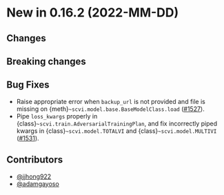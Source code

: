 # New in 0.16.2 (2022-MM-DD)

## Changes

## Breaking changes

## Bug Fixes
- Raise appropriate error when `backup_url` is not provided and file is missing on {meth}`~scvi.model.base.BaseModelClass.load` ([#1527]).
- Pipe `loss_kwargs` properly in {class}`~scvi.train.AdversarialTrainingPlan`, and fix incorrectly piped kwargs in {class}`~scvi.model.TOTALVI` and {class}`~scvi.model.MULTIVI` ([#1531]).

## Contributors

- [@jjhong922]
- [@adamgayoso]

[#1527]: https://github.com/YosefLab/scvi-tools/pull/1527
[#1531]: https://github.com/YosefLab/scvi-tools/pull/1531

[@adamgayoso]: https://github.com/adamgayoso
[@jjhong922]: https://github.com/jjhong922
